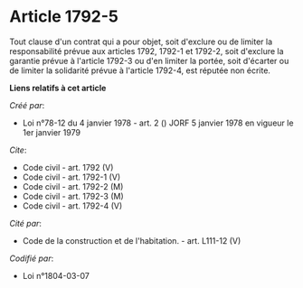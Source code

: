 # Article 1792-5

Tout clause d'un contrat qui a pour objet, soit d'exclure ou de limiter la responsabilité prévue aux articles 1792, 1792-1 et
1792-2, soit d'exclure la garantie prévue à l'article 1792-3 ou d'en limiter la portée, soit d'écarter ou de limiter la
solidarité prévue à l'article 1792-4, est réputée non écrite.

**Liens relatifs à cet article**

_Créé par_:

  - Loi n°78-12 du 4 janvier 1978 - art. 2 () JORF 5 janvier 1978 en vigueur le 1er janvier 1979

_Cite_:

  - Code civil - art. 1792 (V)
  - Code civil - art. 1792-1 (V)
  - Code civil - art. 1792-2 (M)
  - Code civil - art. 1792-3 (M)
  - Code civil - art. 1792-4 (V)

_Cité par_:

  - Code de la construction et de l'habitation. - art. L111-12 (V)

_Codifié par_:

  - Loi n°1804-03-07
